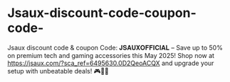# Jsaux-discount-code-coupon-code-
Jsaux discount code &amp; coupon Code: 𝐉𝐒𝐀𝐔𝐗𝐎𝐅𝐅𝐈𝐂𝐈𝐀𝐋 – Save up to 50% on premium tech and gaming accessories this May 2025! Shop now at https://jsaux.com/?sca_ref=6495630.0D2QeoACQX and upgrade your setup with unbeatable deals! 🎮🛒🔥
